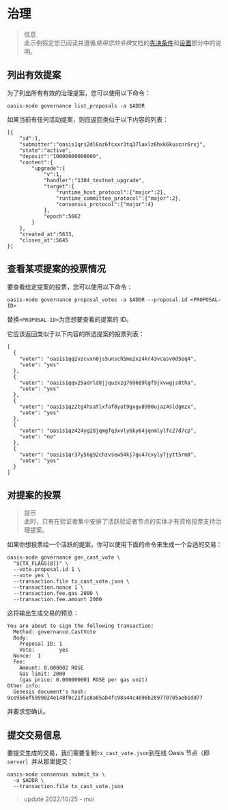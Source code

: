 # 治理

> 信息  
此示例假定您已阅读并遵循*使用您的令牌*文档的[先决条件](https://docs.oasis.dev/general/manage-tokens/advanced/oasis-cli-tools/prerequisites)和[设置](https://docs.oasis.dev/general/manage-tokens/advanced/oasis-cli-tools/setup)部分中的说明。

## 列出有效提案

为了列出所有有效的治理提案，您可以使用以下命令：

```
oasis-node governance list_proposals -a $ADDR

```

如果当前有任何活动提案，则应返回类似于以下内容的列表：

```
[{
    "id":1,
    "submitter":"oasis1qrs2dl6nz6fcxxr3tq37laxlz6hxk6kuscnr6rxj",
    "state":"active",
    "deposit":"10000000000000",
    "content":{
        "upgrade":{
            "v":1,
            "handler":"1304_testnet_upgrade",
            "target":{
                "runtime_host_protocol":{"major":2},
                "runtime_committee_protocol":{"major":2},
                "consensus_protocol":{"major":4}
            },
            "epoch":5662
        }
    },
    "created_at":5633,
    "closes_at":5645
}]

```

## 查看某项提案的投票情况

要查看给定提案的投票，您可以使用以下命令：

```
oasis-node governance proposal_votes -a $ADDR --proposal.id <PROPOSAL-ID>

```

替换`<PROPOSAL-ID>`为您想要查看的提案的 ID。

它应该返回类似于以下内容的所选提案的投票列表：

```
[
  {
    "voter": "oasis1qq2vzcvxn0js5unsch5me2xz4kr43vcasv0d5eq4",
    "vote": "yes"
  },
  {
    "voter": "oasis1qqv25adrld8jjquzxzg769689lgf9jxvwgjs8tha",
    "vote": "yes"
  },
  {
    "voter": "oasis1qz2tg4hsatlxfaf8yut9gxgv8990ujaz4sldgmzx",
    "vote": "yes"
  },
  {
    "voter": "oasis1qz424yg28jqmgfq3xvly6ky64jqnmlylfc27d7cp",
    "vote": "no"
  },
  {
    "voter": "oasis1qr37y56g92chzvsew54kj7gu47cxyly7jytt5rm0",
    "vote": "yes"
  }
]

```

## 对提案的投票

> 提示  
此时，只有在验证者集中安排了活跃验证者节点的实体才有资格投票支持治理提案。

如果你想投票给一个活跃的提案，你可以使用下面的命令来生成一个合适的交易：

```
oasis-node governance gen_cast_vote \
  "${TX_FLAGS[@]}" \
  --vote.proposal.id 1 \
  --vote yes \
  --transaction.file tx_cast_vote.json \
  --transaction.nonce 1 \
  --transaction.fee.gas 2000 \
  --transaction.fee.amount 2000

```

这将输出生成交易的预览：

```
You are about to sign the following transaction:
  Method: governance.CastVote
  Body:
    Proposal ID: 1
    Vote:        yes
  Nonce:  1
  Fee:
    Amount: 0.000002 ROSE
    Gas limit: 2000
    (gas price: 0.000000001 ROSE per gas unit)
Other info:
  Genesis document's hash: 9ce956ef5999024e148f0c21f1e8a05ab4fc98a44c4696b289770705aeb1dd77

```

并要求您确认。

## 提交交易信息

要提交生成的交易，我们需要复制`tx_cast_vote.json`到在线 Oasis 节点（即`server`）并从那里提交：

```
oasis-node consensus submit_tx \
  -a $ADDR \
  --transaction.file tx_cast_vote.json

```

> update 2022/10/25 - moi